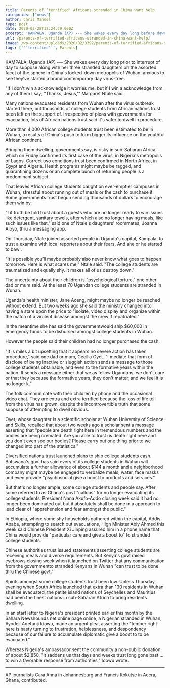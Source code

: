 ```yaml
---
title: Parents of ‘terrified' Africans stranded in China want help
categories: ["news"]
author: Chris Manoel
type: post
date: 2020-02-28T12:24:29.000Z
excerpt: 'KAMPALA, Uganda (AP) --- She wakes every day long before dawn to chat with her three stranded daughters on the other side of the world in China''s locked-down city of Wuhan, anxious to see they have started a new day virus-free."If I don''t get a reply it worries me, but if I get a reply&hellip;'
url: /parents-of-terrified-africans-stranded-in-china-want-help/
image: /wp-content/uploads/2020/02/3392/parents-of-terrified-africans-stranded-in-china-want-help.jpg
tags: ['''terrified''', Parents]
---
```


KAMPALA, Uganda (AP) --- She wakes every day long prior to interrupt of day to suppose along with her three stranded daughters on the assorted facet of the sphere in China's locked-down metropolis of Wuhan, anxious to see they’ve started a brand contemporary day virus-free.

"If I don't win a acknowledge it worries me, but if I win a acknowledge from any of them I say, ‘'Thanks, Jesus,'" Margaret Ntale said.

Many nations evacuated residents from Wuhan after the virus outbreak started there, but thousands of college students from African nations trust been left on the support of. Irrespective of pleas with governments for evacuation, lots of African nations trust said it's safer to dwell in procedure.

More than 4,000 African college students trust been estimated to be in Wuhan, a results of China's push to form bigger its influence on the youthful African continent.

Bringing them dwelling, governments say, is risky in sub-Saharan Africa, which on Friday confirmed its first case of the virus, in Nigeria's metropolis of Lagos. Correct two conditions trust been confirmed in North Africa, in Egypt and Algeria. Health programs might maybe be ragged, and quarantining dozens or an complete bunch of returning people is a predominant subject.

That leaves African college students caught on ever-emptier campuses in Wuhan, stressful about running out of meals or the cash to purchase it. Some governments trust begun sending thousands of dollars to encourage them win by.

"I if truth be told trust about a guests who are no longer ready to win issues like detergent, sanitary towels, after which also no longer having meals, like such issues like that," said one of Ntale's daughters' roommates, Joanna Aloyo, thru a messaging app.

On Thursday, Ntale joined assorted people in Uganda's capital, Kampala, to trust a examine with local reporters about their fears. And she or he started to bawl.

"It is possible you’ll maybe probably also never know what goes to happen tomorrow. Here is what scares me," Ntale said. "The college students are traumatized and equally shy. It makes all of us destroy down."

The uncertainty about their children is "psychological torture," one other dad or mum said. At the least 70 Ugandan college students are stranded in Wuhan.

Uganda's health minister, Jane Aceng, might maybe no longer be reached without extend. But two weeks ago she said the ministry changed into having a stare upon the price to "isolate, video display and organize within the match of a virulent disease amongst the crew if repatriated."

In the meantime she has said the governmentwould ship $60,000 in emergency funds to be disbursed amongst college students in Wuhan.

However the people said their children had no longer purchased the cash.

"It is miles a bit upsetting that it appears no severe action has taken procedure," said one dad or mum, Cecilia Oyet. "I mediate that form of disclose of being inactive or sluggish action sends a message to those college students obtainable, and even to the formative years within the nation. It sends a message either that we as fellow Ugandans, we don't care or that they because the formative years, they don't matter, and we feel it is no longer k."

The folk communicate with their children by phone and the occasional video chat. They are extra and extra terrified because the loss of life toll from the virus has grown, despite the incontrovertible truth that some suppose of attempting to dwell obvious.

Oyet, whose daughter is a scientific scholar at Wuhan University of Science and Skills, recalled that about two weeks ago a scholar sent a message asserting that "people are death right here in tremendous numbers and the bodies are being cremated. Are you able to trust us death right here and you don't even see our bodies? Please carry out one thing prior to we changed into part of the statistics."

Diversified nations trust launched plans to ship college students cash. Botswana's govt has said every of its college students in Wuhan will accumulate a further allowance of about $144 a month and a neighborhood company might maybe be engaged to verbalize meals, water, face masks and even provide "psychosocial give a boost to products and services."

But that's no longer ample, some college students and people say. After some referred to as Ghana's govt "callous" for no longer evacuating its college students, President Nana Akufo-Addo closing week said it had no longer been dominated out but it absolutely shall be done in a approach to lead clear of "apprehension and fear amongst the public."

In Ethiopia, where some shy households gathered within the capital, Addis Ababa, attempting to search out evacuations, High Minister Abiy Ahmed this week said Chinese President Xi Jinping assured him in a phone name that China would provide "particular care and give a boost to" to stranded college students.

Chinese authorities trust issued statements asserting college students are receiving meals and diverse requirements. But Kenya's govt raised eyebrows closing week when it launched on Twitter that any communication from the governmentto stranded Kenyans in Wuhan "can trust to be done thru the Chinese govt."

Spirits amongst some college students trust been low. Unless Thursday evening when South Africa launched that extra than 130 residents in Wuhan shall be evacuated, the petite island nations of Seychelles and Mauritius had been the finest nations in sub-Saharan Africa to bring residents dwelling.

In an start letter to Nigeria's president printed earlier this month by the Sahara Newshounds net online page online, a Nigerian stranded in Wuhan, Ayodeji Adetunji Idowu, made an urgent plea, asserting the "temper right here is hasty turning to frustration, helplessness, and despondency because of our failure to accumulate diplomatic give a boost to to be evacuated."

Whereas Nigeria's ambassador sent the community a non-public donation of about $2,850, "it saddens us that days and weeks trust long gone past … to win a favorable response from authorities," Idowu wrote.

* * *

AP journalists Cara Anna in Johannesburg and Francis Kokutse in Accra, Ghana, contributed.
